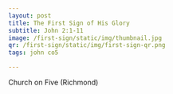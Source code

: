 ```yaml
---
layout: post
title: The First Sign of His Glory
subtitle: John 2:1-11
image: /first-sign/static/img/thumbnail.jpg
qr: /first-sign/static/img/first-sign-qr.png
tags: john co5

---
```

Church on Five (Richmond)
